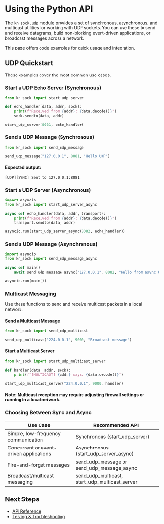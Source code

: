 # Using the Python API

The `kn_sock.udp` module provides a set of synchronous, asynchronous, and multicast utilities for working with UDP sockets. You can use these to send and receive datagrams, build non-blocking event-driven applications, or broadcast messages across a network.

This page offers code examples for quick usage and integration.

## UDP Quickstart

These examples cover the most common use cases.

### Start a UDP Echo Server (Synchronous)

```python
from kn_sock import start_udp_server

def echo_handler(data, addr, sock):
    print(f"Received from {addr}: {data.decode()}")
    sock.sendto(data, addr)

start_udp_server(8081, echo_handler)
```

### Send a UDP Message (Synchronous)

```python
from kn_sock import send_udp_message

send_udp_message("127.0.0.1", 8081, "Hello UDP")
```

#### Expected output:

```
[UDP][SYNC] Sent to 127.0.0.1:8081
```

### Start a UDP Server (Asynchronous)

```python
import asyncio
from kn_sock import start_udp_server_async

async def echo_handler(data, addr, transport):
    print(f"Received from {addr}: {data.decode()}")
    transport.sendto(data, addr)

asyncio.run(start_udp_server_async(8082, echo_handler))
```

### Send a UDP Message (Asynchronous)

```python
import asyncio
from kn_sock import send_udp_message_async

async def main():
    await send_udp_message_async("127.0.0.1", 8082, "Hello from async UDP")

asyncio.run(main())
```

### Multicast Messaging

Use these functions to send and receive multicast packets in a local network.

#### Send a Multicast Message

```python
from kn_sock import send_udp_multicast

send_udp_multicast("224.0.0.1", 9000, "Broadcast message")
```

#### Start a Multicast Server

```python
from kn_sock import start_udp_multicast_server

def handler(data, addr, sock):
    print(f"[MULTICAST] {addr} says: {data.decode()}")

start_udp_multicast_server("224.0.0.1", 9000, handler)
```

#### Note: Multicast reception may require adjusting firewall settings or running in a local network.

### Choosing Between Sync and Async

| Use Case                        | Recommended API                       |
|---------------------------------|---------------------------------------|
| Simple, low-frequency communication | Synchronous (start_udp_server)        |
| Concurrent or event-driven applications | Asynchronous (start_udp_server_async) |
| Fire-and-forget messages         | send_udp_message or send_udp_message_async |
| Broadcast/multicast messaging    | send_udp_multicast, start_udp_multicast_server |

## Next Steps

- [API Reference](reference.md)
- [Testing & Troubleshooting](testing.md)